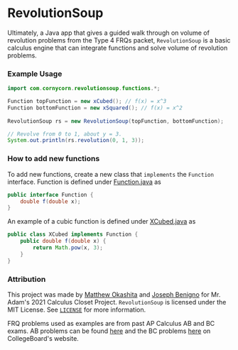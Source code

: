 # RevolutionSoup
Ultimately, a Java app that gives a guided walk through on volume of revolution problems
from the Type 4 FRQs packet, `RevolutionSoup` is a basic calculus engine that can integrate functions and solve
volume of revolution problems.

### Example Usage
```java
import com.cornycorn.revolutionsoup.functions.*;

Function topFunction = new xCubed(); // f(x) = x^3
Function bottomFunction = new xSquared(); // f(x) = x^2
        
RevolutionSoup rs = new RevolutionSoup(topFunction, bottomFunction);

// Revolve from 0 to 1, about y = 3.
System.out.println(rs.revolution(0, 1, 3));
```

### How to add new functions
To add new functions, create a new class that `implements` the `Function` interface. Function is defined under 
[Function.java][function] as
```java
public interface Function {
    double f(double x);
}
```
An example of a cubic function is defined under [XCubed.java][cubed] as

```java
public class XCubed implements Function {
    public double f(double x) {
        return Math.pow(x, 3);
    }
}
```

### Attribution
This project was made by [Matthew Okashita][soupyzinc] and [Joseph Benigno][jojongx] for Mr. Adam's 2021 Calculus Closet
Project. `RevolutionSoup` is licensed under the MIT License. See [`LICENSE`][license] for more information. 

FRQ problems used as examples are from past AP Calculus AB and BC exams. AB problems can be found [here][ab] and the BC 
problems [here][bc] on CollegeBoard's website.

[function]: https://github.com/SoupyzInc/RevolutionSoup/blob/main/src/main/java/Function.java
[cubed]: https://github.com/SoupyzInc/RevolutionSoup/blob/main/src/main/java/XCubed.java
[soupyzinc]: https://github.com/SoupyzInc
[jojongx]: https://github.com/jojongx
[license]: https://github.com/SoupyzInc/RevolutionSoup/blob/main/LICENSE
[ab]: https://apcentral.collegeboard.org/courses/ap-calculus-ab/exam/past-exam-questions
[bc]: https://apcentral.collegeboard.org/courses/ap-calculus-bc/exam/past-exam-questions 
